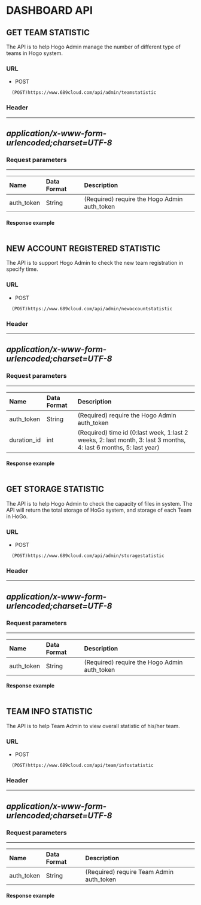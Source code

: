 # DASHBOARD API

## GET TEAM STATISTIC

The API is to help Hogo Admin manage the number of different type of teams in Hogo system.

### URL
- POST
```` URL
  (POST)https://www.689cloud.com/api/admin/teamstatistic
````

### Header

  --------------------------------------------------------------------------------------------------
  *application/x-www-form-urlencoded;charset=UTF-8*
  --------------------------------------------------------------------------------------------------

### Request parameters

  ---------------------------------------------------------------------------- --------------------------------------------------------------------------------- -----------------------
| Name | Data Format | Description |
|:---|:---|:---|
| auth_token | String | (Required) require the Hogo Admin auth_token |

#### Response example
```json

```

## NEW ACCOUNT REGISTERED STATISTIC

The API is to support Hogo Admin to check the new team registration in specify time.

### URL
- POST
```` URL
  (POST)https://www.689cloud.com/api/admin/newaccountstatistic
````

### Header

  --------------------------------------------------------------------------------------------------
  *application/x-www-form-urlencoded;charset=UTF-8*
  --------------------------------------------------------------------------------------------------

### Request parameters

  ---------------------------------------------------------------------------- --------------------------------------------------------------------------------- -----------------------
| Name | Data Format | Description |
|:---|:---|:---|
| auth_token | String | (Required) require the Hogo Admin auth_token |
| duration_id | int | (Required) time id (0:last week, 1:last 2 weeks, 2: last month, 3: last 3 months, 4: last 6 months, 5: last year) |

#### Response example
```json

```

## GET STORAGE STATISTIC

The API is to help Hogo Admin to check the capacity of files in system. The API will return the total storage of HoGo system, and storage of each Team in HoGo.

### URL
- POST
```` URL
  (POST)https://www.689cloud.com/api/admin/storagestatistic
````

### Header

  --------------------------------------------------------------------------------------------------
  *application/x-www-form-urlencoded;charset=UTF-8*
  --------------------------------------------------------------------------------------------------

### Request parameters

  ---------------------------------------------------------------------------- --------------------------------------------------------------------------------- -----------------------
| Name | Data Format | Description |
|:---|:---|:---|
| auth_token | String | (Required) require the Hogo Admin auth_token |

#### Response example
```json

```

## TEAM INFO STATISTIC

The API is to help Team Admin to view overall statistic of his/her team.

### URL
- POST
```` URL
  (POST)https://www.689cloud.com/api/team/infostatistic
````

### Header

  --------------------------------------------------------------------------------------------------
  *application/x-www-form-urlencoded;charset=UTF-8*
  --------------------------------------------------------------------------------------------------

### Request parameters

  ---------------------------------------------------------------------------- --------------------------------------------------------------------------------- -----------------------
| Name | Data Format | Description |
|:---|:---|:---|
| auth_token | String | (Required) require Team Admin auth_token |

#### Response example
```json

```